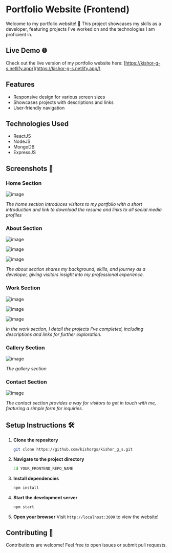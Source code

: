 # Portfolio Website (Frontend)

Welcome to my portfolio website! 🎉 This project showcases my skills as a developer, featuring projects I've worked on and the technologies I am proficient in.

## Live Demo 🌐

Check out the live version of my portfolio website here: [https://kishor-g-s.netlify.app/](https://kishor-g-s.netlify.app/)

## Features

- Responsive design for various screen sizes
- Showcases projects with descriptions and links
- User-friendly navigation

## Technologies Used

- ReactJS
- NodeJS
- MongoDB
- ExpressJS

## Screenshots 📸

### Home Section

![image](https://github.com/user-attachments/assets/0d927cb2-d818-4cef-b4cf-fe0db6946d64)

*The home section introduces visitors to my portfolio with a short introduction and link to download the resume and links to all social media profiles*

### About Section

![image](https://github.com/user-attachments/assets/34703dcd-baa2-4f96-aff5-0647df382bf4)

![image](https://github.com/user-attachments/assets/ce7eec2e-4bef-4f67-a31b-249161fd221b)

![image](https://github.com/user-attachments/assets/04c1cfa7-63bb-42fb-9dd0-631a10e68b9a)

*The about section shares my background, skills, and journey as a developer, giving visitors insight into my professional experience.*

### Work Section

![image](https://github.com/user-attachments/assets/dedc9ba1-aa3e-42e3-bdf4-db17f140d6ae)

![image](https://github.com/user-attachments/assets/23193383-224d-4e2a-9610-0238453b0567)

![image](https://github.com/user-attachments/assets/b9662f2e-e6e6-48b4-843d-12bf3b5771a7)

*In the work section, I detail the projects I've completed, including descriptions and links for further exploration.*

### Gallery Section

![image](https://github.com/user-attachments/assets/83b061e4-66b3-4552-b1a0-12c6ba7700bb)

*The gallery section*

### Contact Section

![image](https://github.com/user-attachments/assets/a9589fb0-1d81-44f9-b36b-0b7b1b614bf4)

*The contact section provides a way for visitors to get in touch with me, featuring a simple form for inquiries.*


## Setup Instructions 🛠️

1. **Clone the repository**

   ```bash
   git clone https://github.com/kishorgs/kishor_g_s.git
   ```

2. **Navigate to the project directory**

   ```bash
   cd YOUR_FRONTEND_REPO_NAME
   ```

3. **Install dependencies**

   ```bash
   npm install
   ```

4. **Start the development server**

   ```bash
   npm start
   ```

5. **Open your browser**
   Visit `http://localhost:3000` to view the website!

## Contributing 🤝

Contributions are welcome! Feel free to open issues or submit pull requests.

